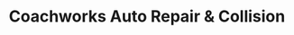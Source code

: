 ---
title: "Coachworks Auto Repair & Collision"
url: /allentown/coachworks-auto-repair-and-collision/
shop: car repair
---